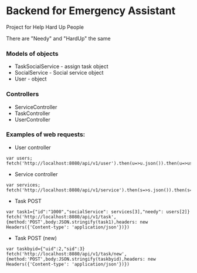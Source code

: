 # Backend for Emergency Assistant

Project for Help Hard Up People

There are "Needy" and "HardUp" the same

### Models of objects

 - TaskSocialService - assign task object
 - SocialService - Social service object
 - User - object
 
 ### Controllers
 
 - ServiceController
 - TaskController
 - UserController

### Examples of web requests:

 - User controller
```
var users; fetch('http://localhost:8080/api/v1/user').then(u=>u.json()).then(u=>users=u)
```

 - Service controller
 
 ```
 var services; fetch('http://localhost:8080/api/v1/service').then(s=>s.json()).then(s=>services=s)
 ```
 
  - Task POST
```
var task1={"id":"1000","socialService": services[3],"needy": users[2]}
fetch('http://localhost:8080/api/v1/task',{method:'POST',body:JSON.stringify(task1),headers: new Headers({'Content-type': 'application/json'})})
```

  - Task POST (new)
  ````
  var taskbyid={"uid":2,"sid":3}
  fetch('http://localhost:8080/api/v1/task/new',{method:'POST',body:JSON.stringify(taskbyid),headers: new Headers({'Content-type': 'application/json'})})
  ````